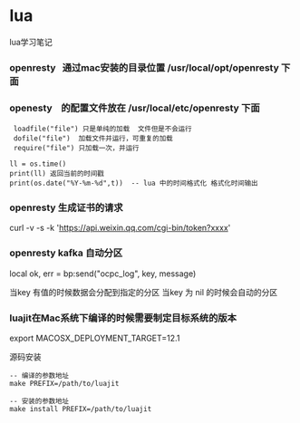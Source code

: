 # lua
lua学习笔记
### openresty   通过mac安装的目录位置 /usr/local/opt/openresty 下面
### openesty    的配置文件放在  /usr/local/etc/openresty 下面
```
 loadfile("file") 只是单纯的加载  文件但是不会运行
 dofile("file")  加载文件并运行，可重复的加载
 require("file") 只加载一次，并运行
 
ll = os.time()
print(ll) 返回当前的时间戳
print(os.date("%Y-%m-%d",t))  -- lua 中的时间格式化 格式化时间输出
```
### openresty 生成证书的请求
curl  -v -s -k 'https://api.weixin.qq.com/cgi-bin/token?xxxx' 

### openresty kafka 自动分区

local ok, err = bp:send("ocpc_log", key, message)

当key 有值的时候数据会分配到指定的分区
当key 为 nil 的时候会自动的分区


### luajit在Mac系统下编译的时候需要制定目标系统的版本
export MACOSX_DEPLOYMENT_TARGET=12.1

源码安装 

```
-- 编译的参数地址
make PREFIX=/path/to/luajit

-- 安装的参数地址
make install PREFIX=/path/to/luajit

```
